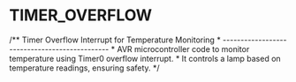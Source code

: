 # TIMER_OVERFLOW
/** Timer Overflow Interrupt for Temperature Monitoring  *  ----------------------------------------------  *  AVR microcontroller code to monitor temperature using Timer0 overflow interrupt.  *  It controls a lamp based on temperature readings, ensuring safety.  */
